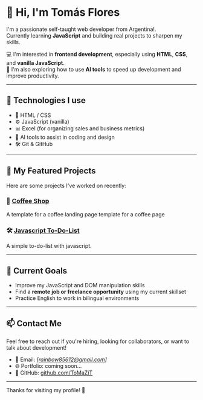 # 👋 Hi, I'm Tomás Flores

I'm a passionate self-taught web developer from Argentina!.  
Currently learning **JavaScript** and building real projects to sharpen my skills.  

💻 I'm interested in **frontend development**, especially using **HTML**, **CSS**, and **vanilla JavaScript**.  
🚀 I'm also exploring how to use **AI tools** to speed up development and improve productivity.

---

## 🔧 Technologies I use

- 🧱 HTML / CSS   
- ⚙️ JavaScript (vanilla)  
- 📊 Excel (for organizing sales and business metrics)  
- 🧠 AI tools to assist in coding and design  
- 🛠️ Git & GitHub  

---

## 📁 My Featured Projects

Here are some projects I've worked on recently:

### 🎯 [Coffee Shop](https://tomazit.github.io/coffee-shop/)
A template for a coffee landing page template for a coffee page

### 🛠️ [Javascript To-Do-List](https://tomazit.github.io/todolist/)
A simple to-do-list with javascript.

---

## 🌱 Current Goals

- Improve my JavaScript and DOM manipulation skills  
- Find a **remote job or freelance opportunity** using my current skillset  
- Practice English to work in bilingual environments  

---

## 📫 Contact Me

Feel free to reach out if you're hiring, looking for collaborators, or want to talk about development!

- 📧 Email: *[rainbow85612@gmail.com]*  
- 🌐 Portfolio: coming soon...  
- 🔗 GitHub: [github.com/ToMaZiT](https://github.com/ToMaZiT)

---

Thanks for visiting my profile! 🙌  

